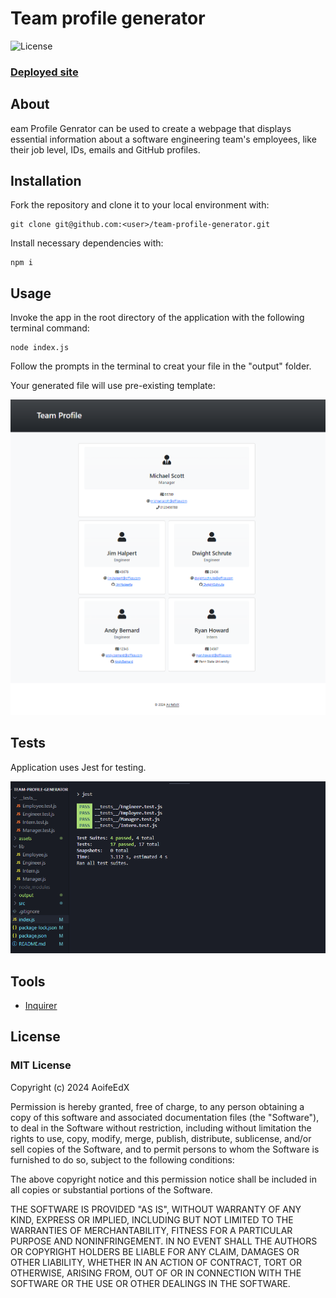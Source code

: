 # Team profile generator

![License](https://img.shields.io/badge/license-UNLICENCED-3558AE.svg?labelColor=2F2E32&style=for-the-badge&logo=simple-icons)

### [Deployed site](https://AoifeEdX.github.io/team-profile-generator/)

## About

eam Profile Genrator can be used to create a webpage that displays essential information about a software engineering team's employees, like their job level, IDs, emails and GitHub profiles.

## Installation

Fork the repository and clone it to your local environment with:

```
git clone git@github.com:<user>/team-profile-generator.git
```

Install necessary dependencies with:

```
npm i
```

## Usage

Invoke the app in the root directory of the application with the following terminal command:

```
node index.js
```
Follow the prompts in the terminal to creat your file in the "output" folder.

Your generated file will use pre-existing template:

![preview](./assets/images/screenshot.png)


## Tests

Application uses Jest for testing. 

![tests-passing](./assets/images/tests-passed.png)

## Tools

- [Inquirer](https://www.npmjs.com/package/inquirer)

## License

### MIT License

Copyright (c) 2024 AoifeEdX

Permission is hereby granted, free of charge, to any person obtaining a copy of this software and associated documentation files (the "Software"), to deal in the Software without restriction, including without limitation the rights to use, copy, modify, merge, publish, distribute, sublicense, and/or sell copies of the Software, and to permit persons to whom the Software is furnished to do so, subject to the following conditions:

The above copyright notice and this permission notice shall be included in all copies or substantial portions of the Software.

THE SOFTWARE IS PROVIDED "AS IS", WITHOUT WARRANTY OF ANY KIND, EXPRESS OR IMPLIED, INCLUDING BUT NOT LIMITED TO THE WARRANTIES OF MERCHANTABILITY, FITNESS FOR A PARTICULAR PURPOSE AND NONINFRINGEMENT. IN NO EVENT SHALL THE AUTHORS OR COPYRIGHT HOLDERS BE LIABLE FOR ANY CLAIM, DAMAGES OR OTHER LIABILITY, WHETHER IN AN ACTION OF CONTRACT, TORT OR OTHERWISE, ARISING FROM, OUT OF OR IN CONNECTION WITH THE SOFTWARE OR THE USE OR OTHER DEALINGS IN THE
SOFTWARE.
